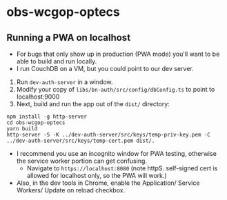 # obs-wcgop-optecs


## Running a PWA on localhost

* For bugs that only show up in production (PWA mode) you'll want to be able to build and run locally.
* I run CouchDB on a VM, but you could point to our dev server.
1. Run `dev-auth-server` in a window.
1. Modify your copy of `libs/bn-auth/src/config/dbConfig.ts` to point to localhost:9000
1. Next, build and run the app out of the `dist/` directory:
```
npm install -g http-server
cd obs-wcgop-optecs
yarn build
http-server -S -K ../dev-auth-server/src/keys/temp-priv-key.pem -C ../dev-auth-server/src/keys/temp-cert.pem dist/.
```

* I recommend you use an incognito window for PWA testing, otherwise the service worker portion can get confusing.
  * Navigate to `https://localhost:8080` (note httpS. self-signed cert is allowed for localhost only, so the PWA will work.)
* Also, in the dev tools in Chrome, enable the Application/ Service Workers/ Update on reload checkbox.
